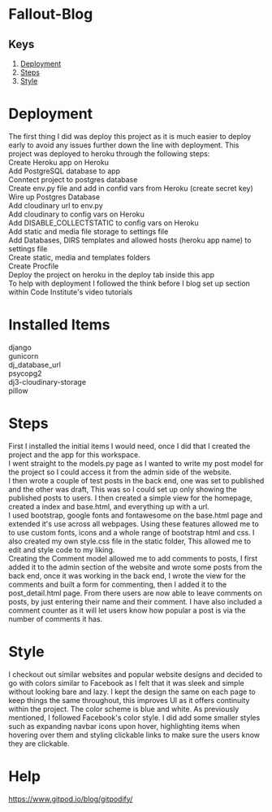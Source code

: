 # Fallout-Blog

## Keys
1. [Deployment](#deployment)
2. [Steps](#steps)
3. [Style](#style)

<a name="deployment"></a>
# Deployment
The first thing I did was deploy this project as it is much easier to deploy early to avoid any issues further down the line with deployment.
This project was deployed to heroku through the following steps:  
Create Heroku app on Heroku  
Add PostgreSQL database to app  
Conntect project to postgres database  
Create env.py file and add in confid vars from Heroku (create secret key)  
Wire up Postgres Database  
Add cloudinary url to env.py  
Add cloudinary to config vars on Heroku   
Add DISABLE_COLLECTSTATIC to config vars on Heroku  
Add static and media file storage to settings file  
Add Databases, DIRS templates and allowed hosts (heroku app name) to settings file  
Create static, media and templates folders  
Create Procfile  
Deploy the project on heroku in the deploy tab inside this app  
To help with deployment I followed the think before I blog set up section within Code Institute's
video tutorials

# Installed Items
django  
gunicorn  
dj_database_url  
psycopg2  
dj3-cloudinary-storage  
pillow

<a name="steps"></a>
# Steps
First I installed the initial items I would need, once I did that I created the project and the app for this workspace.  
I went straight to the models.py page as I wanted to write my post model for the project so I could access it from the admin side of the website.  
I then wrote a couple of test posts in the back end, one was set to published and the other was draft, This was so I could set up only showing the published posts to users. I then created a simple view for the homepage, created a index and base.html, and everything up with a url.  
I used bootstrap, google fonts and fontawesome on the base.html page and extended it's use across all webpages. Using these features allowed me to to use custom fonts, icons and a whole range of bootstrap html and css. I also created my own style.css file in the static folder, This allowed me to edit and style code to my liking.  
Creating the Comment model allowed me to add comments to posts, I first added it to the admin section of the website and wrote some posts from the back end, once it was working in the back end, I wrote the view for the comments and built a form for commenting, then I added it to the post_detail.html page. From there users are now able to leave comments on posts, by just entering their name and their comment. I have also included a comment counter as it will let users know how popular a post is via the number of comments it has.

<a name="style"></a>
# Style
I checkout out similar websites and popular website designs and decided to go with colors similar to Facebook as I felt that it was sleek and simple without looking bare and lazy. I kept the design the same on each page to keep things the same throughout, this improves UI as it offers continuity within the project. The color scheme is blue and white. As previously mentioned, I followed Facebook's color style. I did add some smaller styles such as expanding navbar icons upon hover, highlighting items when hovering over them and styling clickable links to make sure the users know they are clickable.



# Help 
https://www.gitpod.io/blog/gitpodify/



